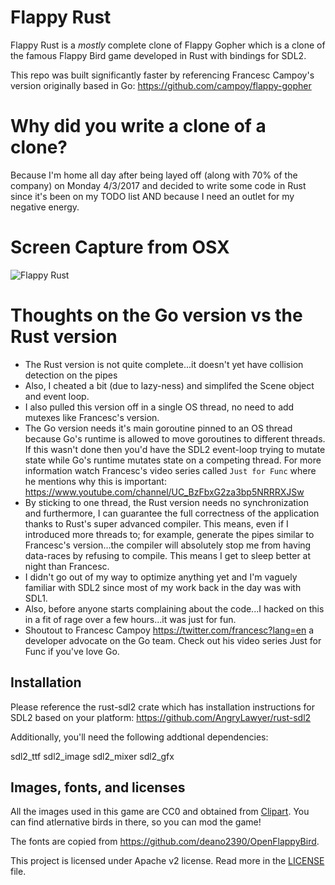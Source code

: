 # Flappy Rust

Flappy Rust is a *mostly* complete clone of Flappy Gopher which is a clone of the famous Flappy Bird game developed in Rust with bindings for SDL2.

This repo was built significantly faster by referencing Francesc Campoy's version originally based in Go: https://github.com/campoy/flappy-gopher

# Why did you write a clone of a clone?

Because I'm home all day after being layed off (along with 70% of the company) on Monday 4/3/2017 and decided to write some code in Rust since it's been on my TODO list AND because I need an outlet for my negative energy.

# Screen Capture from OSX

![Flappy Rust](https://github.com/deckarep/flappy-rust/raw/master/flappy-rust.gif)

# Thoughts on the Go version vs the Rust version

* The Rust version is not quite complete...it doesn't yet have collision detection on the pipes
* Also, I cheated a bit (due to lazy-ness) and simplifed the Scene object and event loop.
* I also pulled this version off in a single OS thread, no need to add mutexes like Francesc's version.
* The Go version needs it's main goroutine pinned to an OS thread because Go's runtime is allowed to move goroutines to different threads.  If this wasn't done then you'd have the SDL2 event-loop trying to mutate state while Go's runtime mutates state on a competing thread. For more information watch Francesc's video series called `Just for Func` where he mentions why this is important: https://www.youtube.com/channel/UC_BzFbxG2za3bp5NRRRXJSw
* By sticking to one thread, the Rust version needs no synchronization and furthermore, I can guarantee the full correctness of the application thanks to Rust's super advanced compiler. This means, even if I introduced more threads to; for example, generate the pipes similar to Francesc's version...the compiler will absolutely stop me from having data-races by refusing to compile. This means I get to sleep better at night than Francesc.
* I didn't go out of my way to optimize anything yet and I'm vaguely familiar with SDL2 since most of my work back in the day was with SDL1.
* Also, before anyone starts complaining about the code...I hacked on this in a fit of rage over a few hours...it was just for fun.
* Shoutout to Francesc Campoy https://twitter.com/francesc?lang=en a developer advocate on the Go team. Check out his video series Just for Func if you've love Go.


## Installation

Please reference the rust-sdl2 crate which has installation instructions for SDL2 based on your platform: https://github.com/AngryLawyer/rust-sdl2

Additionally, you'll need the following addtional dependencies:

sdl2_ttf
sdl2_image
sdl2_mixer
sdl2_gfx

## Images, fonts, and licenses

All the images used in this game are CC0 and obtained from [Clipart](https://openclipart.org/tags/flapping).
You can find atlernative birds in there, so you can mod the game!

The fonts are copied from https://github.com/deano2390/OpenFlappyBird.

This project is licensed under Apache v2 license. Read more in the [LICENSE](LICENSE) file.